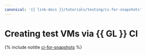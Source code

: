 ```yaml
---
canonical: '{{ link-docs }}/tutorials/testing/ci-for-snapshots'
---
```


# Creating test VMs via {{ GL }} CI

{% include notitle [ci-for-snapshots](../../_tutorials/dev/ci-for-snapshots.md) %}